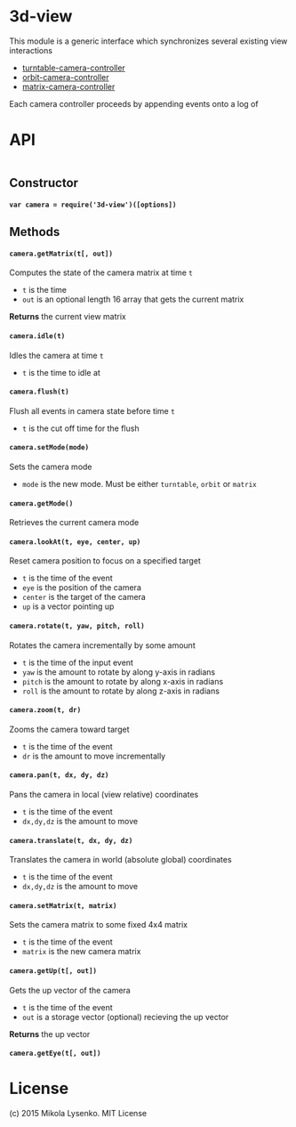 3d-view
=======
This module is a generic interface which synchronizes several existing view interactions

* [turntable-camera-controller](https://github.com/mikolalysenko/turntable-camera-controller)
* [orbit-camera-controller](https://github.com/mikolalysenko/orbit-camera-controller)
* [matrix-camera-controller](https://github.com/mikolalysenko/orbit-camera-controller)

Each camera controller proceeds by appending events onto a log of 

# API

```javascript
```


## Constructor

#### `var camera = require('3d-view')([options])`


## Methods

#### `camera.getMatrix(t[, out])`
Computes the state of the camera matrix at time `t`

* `t` is the time 
* `out` is an optional length 16 array that gets the current matrix

**Returns** the current view matrix

#### `camera.idle(t)`
Idles the camera at time `t`

* `t` is the time to idle at

#### `camera.flush(t)`
Flush all events in camera state before time `t`

* `t` is the cut off time for the flush

#### `camera.setMode(mode)`
Sets the camera mode

* `mode` is the new mode.  Must be either `turntable`, `orbit` or `matrix`

#### `camera.getMode()`
Retrieves the current camera mode

#### `camera.lookAt(t, eye, center, up)`
Reset camera position to focus on a specified target

* `t` is the time of the event
* `eye` is the position of the camera
* `center` is the target of the camera
* `up` is a vector pointing up

#### `camera.rotate(t, yaw, pitch, roll)`
Rotates the camera incrementally by some amount

* `t` is the time of the input event
* `yaw` is the amount to rotate by along y-axis in radians
* `pitch` is the amount to rotate by along x-axis in radians
* `roll` is the amount to rotate by along z-axis in radians

#### `camera.zoom(t, dr)`
Zooms the camera toward target

* `t` is the time of the event
* `dr` is the amount to move incrementally

#### `camera.pan(t, dx, dy, dz)`
Pans the camera in local (view relative) coordinates

* `t` is the time of the event
* `dx,dy,dz` is the amount to move

#### `camera.translate(t, dx, dy, dz)`
Translates the camera in world (absolute global) coordinates

* `t` is the time of the event
* `dx,dy,dz` is the amount to move

#### `camera.setMatrix(t, matrix)`
Sets the camera matrix to some fixed 4x4 matrix

* `t` is the time of the event
* `matrix` is the new camera matrix

#### `camera.getUp(t[, out])`
Gets the up vector of the camera

* `t` is the time of the event
* `out` is a storage vector (optional) recieving the up vector

**Returns** the up vector

#### `camera.getEye(t[, out])`

# License
(c) 2015 Mikola Lysenko. MIT License